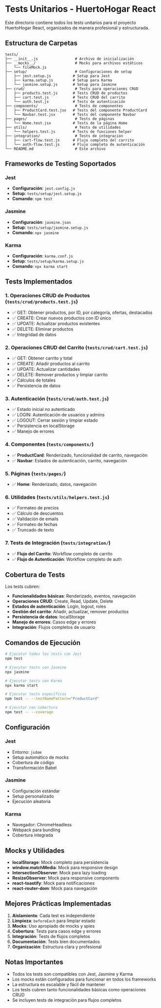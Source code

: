 # Tests Unitarios - HuertoHogar React

Este directorio contiene todos los tests unitarios para el proyecto HuertoHogar React, organizados de manera profesional y estructurada.

## Estructura de Carpetas

```
tests/
├── __init__.js                 # Archivo de inicialización
├── __mocks__/                  # Mocks para archivos estáticos
│   └── fileMock.js
├── setup/                      # Configuraciones de setup
│   ├── jest.setup.js          # Setup para Jest
│   ├── karma.setup.js         # Setup para Karma
│   └── jasmine.setup.js       # Setup para Jasmine
├── crud/                       # Tests para operaciones CRUD
│   ├── products.test.js       # Tests CRUD de productos
│   ├── cart.test.js           # Tests CRUD del carrito
│   └── auth.test.js           # Tests de autenticación
├── components/                 # Tests de componentes
│   ├── ProductCard.test.jsx   # Tests del componente ProductCard
│   └── Navbar.test.jsx        # Tests del componente Navbar
├── pages/                      # Tests de páginas
│   └── Home.test.jsx          # Tests de la página Home
├── utils/                      # Tests de utilidades
│   └── helpers.test.js        # Tests de funciones helper
├── integration/                # Tests de integración
│   ├── cart-flow.test.js      # Flujo completo del carrito
│   └── auth-flow.test.js      # Flujo completo de autenticación
└── README.md                   # Este archivo
```

## Frameworks de Testing Soportados

### Jest
- **Configuración**: `jest.config.js`
- **Setup**: `tests/setup/jest.setup.js`
- **Comando**: `npm test`

### Jasmine
- **Configuración**: `jasmine.json`
- **Setup**: `tests/setup/jasmine.setup.js`
- **Comando**: `npx jasmine`

### Karma
- **Configuración**: `karma.conf.js`
- **Setup**: `tests/setup/karma.setup.js`
- **Comando**: `npx karma start`

## Tests Implementados

### 1. Operaciones CRUD de Productos (`tests/crud/products.test.js`)
- ✅ GET: Obtener productos, por ID, por categoría, ofertas, destacados
- ✅ CREATE: Crear nuevos productos con ID único
- ✅ UPDATE: Actualizar productos existentes
- ✅ DELETE: Eliminar productos
- ✅ Integridad de datos

### 2. Operaciones CRUD del Carrito (`tests/crud/cart.test.js`)
- ✅ GET: Obtener carrito y total
- ✅ CREATE: Añadir productos al carrito
- ✅ UPDATE: Actualizar cantidades
- ✅ DELETE: Remover productos y limpiar carrito
- ✅ Cálculos de totales
- ✅ Persistencia de datos

### 3. Autenticación (`tests/crud/auth.test.js`)
- ✅ Estado inicial no autenticado
- ✅ LOGIN: Autenticación de usuarios y admins
- ✅ LOGOUT: Cerrar sesión y limpiar estado
- ✅ Persistencia en localStorage
- ✅ Manejo de errores

### 4. Componentes (`tests/components/`)
- ✅ **ProductCard**: Renderizado, funcionalidad de carrito, navegación
- ✅ **Navbar**: Estados de autenticación, carrito, navegación

### 5. Páginas (`tests/pages/`)
- ✅ **Home**: Renderizado, datos, navegación

### 6. Utilidades (`tests/utils/helpers.test.js`)
- ✅ Formateo de precios
- ✅ Cálculo de descuentos
- ✅ Validación de emails
- ✅ Formateo de fechas
- ✅ Truncado de texto

### 7. Tests de Integración (`tests/integration/`)
- ✅ **Flujo del Carrito**: Workflow completo de carrito
- ✅ **Flujo de Autenticación**: Workflow completo de auth

## Cobertura de Tests

Los tests cubren:
- **Funcionalidades básicas**: Renderizado, eventos, navegación
- **Operaciones CRUD**: Create, Read, Update, Delete
- **Estados de autenticación**: Login, logout, roles
- **Gestión del carrito**: Añadir, actualizar, remover productos
- **Persistencia de datos**: localStorage
- **Manejo de errores**: Casos edge y errores
- **Integración**: Flujos completos de usuario

## Comandos de Ejecución

```bash
# Ejecutar todos los tests con Jest
npm test

# Ejecutar tests con Jasmine
npx jasmine

# Ejecutar tests con Karma
npx karma start

# Ejecutar tests específicos
npm test -- --testNamePattern="ProductCard"

# Ejecutar con cobertura
npm test -- --coverage
```

## Configuración

### Jest
- Entorno: `jsdom`
- Setup automático de mocks
- Cobertura de código
- Transformación Babel

### Jasmine
- Configuración estándar
- Setup personalizado
- Ejecución aleatoria

### Karma
- Navegador: ChromeHeadless
- Webpack para bundling
- Cobertura integrada

## Mocks y Utilidades

- **localStorage**: Mock completo para persistencia
- **window.matchMedia**: Mock para responsive design
- **IntersectionObserver**: Mock para lazy loading
- **ResizeObserver**: Mock para responsive components
- **react-toastify**: Mock para notificaciones
- **react-router-dom**: Mock para navegación

## Mejores Prácticas Implementadas

1. **Aislamiento**: Cada test es independiente
2. **Limpieza**: `beforeEach` para limpiar estado
3. **Mocks**: Uso apropiado de mocks y spies
4. **Cobertura**: Tests para casos edge y errores
5. **Integración**: Tests de flujos completos
6. **Documentación**: Tests bien documentados
7. **Organización**: Estructura clara y profesional

## Notas Importantes

- Todos los tests son compatibles con Jest, Jasmine y Karma
- Los mocks están configurados para funcionar en todos los frameworks
- La estructura es escalable y fácil de mantener
- Los tests cubren tanto funcionalidades básicas como operaciones CRUD
- Se incluyen tests de integración para flujos completos

